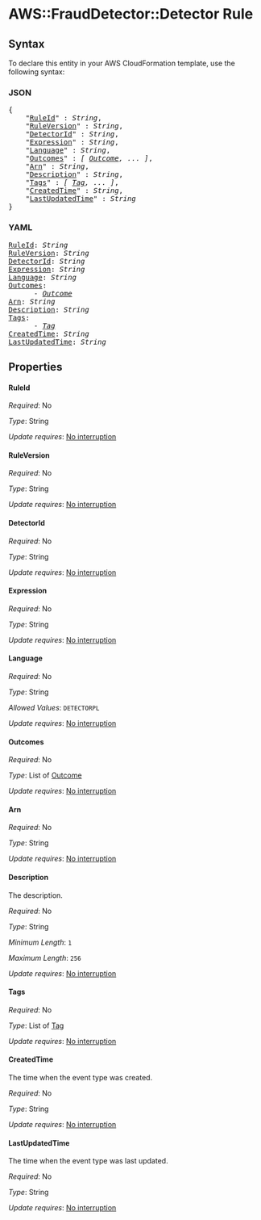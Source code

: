 # AWS::FraudDetector::Detector Rule

## Syntax

To declare this entity in your AWS CloudFormation template, use the following syntax:

### JSON

<pre>
{
    "<a href="#ruleid" title="RuleId">RuleId</a>" : <i>String</i>,
    "<a href="#ruleversion" title="RuleVersion">RuleVersion</a>" : <i>String</i>,
    "<a href="#detectorid" title="DetectorId">DetectorId</a>" : <i>String</i>,
    "<a href="#expression" title="Expression">Expression</a>" : <i>String</i>,
    "<a href="#language" title="Language">Language</a>" : <i>String</i>,
    "<a href="#outcomes" title="Outcomes">Outcomes</a>" : <i>[ <a href="outcome.md">Outcome</a>, ... ]</i>,
    "<a href="#arn" title="Arn">Arn</a>" : <i>String</i>,
    "<a href="#description" title="Description">Description</a>" : <i>String</i>,
    "<a href="#tags" title="Tags">Tags</a>" : <i>[ <a href="tag.md">Tag</a>, ... ]</i>,
    "<a href="#createdtime" title="CreatedTime">CreatedTime</a>" : <i>String</i>,
    "<a href="#lastupdatedtime" title="LastUpdatedTime">LastUpdatedTime</a>" : <i>String</i>
}
</pre>

### YAML

<pre>
<a href="#ruleid" title="RuleId">RuleId</a>: <i>String</i>
<a href="#ruleversion" title="RuleVersion">RuleVersion</a>: <i>String</i>
<a href="#detectorid" title="DetectorId">DetectorId</a>: <i>String</i>
<a href="#expression" title="Expression">Expression</a>: <i>String</i>
<a href="#language" title="Language">Language</a>: <i>String</i>
<a href="#outcomes" title="Outcomes">Outcomes</a>: <i>
      - <a href="outcome.md">Outcome</a></i>
<a href="#arn" title="Arn">Arn</a>: <i>String</i>
<a href="#description" title="Description">Description</a>: <i>String</i>
<a href="#tags" title="Tags">Tags</a>: <i>
      - <a href="tag.md">Tag</a></i>
<a href="#createdtime" title="CreatedTime">CreatedTime</a>: <i>String</i>
<a href="#lastupdatedtime" title="LastUpdatedTime">LastUpdatedTime</a>: <i>String</i>
</pre>

## Properties

#### RuleId

_Required_: No

_Type_: String

_Update requires_: [No interruption](https://docs.aws.amazon.com/AWSCloudFormation/latest/UserGuide/using-cfn-updating-stacks-update-behaviors.html#update-no-interrupt)

#### RuleVersion

_Required_: No

_Type_: String

_Update requires_: [No interruption](https://docs.aws.amazon.com/AWSCloudFormation/latest/UserGuide/using-cfn-updating-stacks-update-behaviors.html#update-no-interrupt)

#### DetectorId

_Required_: No

_Type_: String

_Update requires_: [No interruption](https://docs.aws.amazon.com/AWSCloudFormation/latest/UserGuide/using-cfn-updating-stacks-update-behaviors.html#update-no-interrupt)

#### Expression

_Required_: No

_Type_: String

_Update requires_: [No interruption](https://docs.aws.amazon.com/AWSCloudFormation/latest/UserGuide/using-cfn-updating-stacks-update-behaviors.html#update-no-interrupt)

#### Language

_Required_: No

_Type_: String

_Allowed Values_: <code>DETECTORPL</code>

_Update requires_: [No interruption](https://docs.aws.amazon.com/AWSCloudFormation/latest/UserGuide/using-cfn-updating-stacks-update-behaviors.html#update-no-interrupt)

#### Outcomes

_Required_: No

_Type_: List of <a href="outcome.md">Outcome</a>

_Update requires_: [No interruption](https://docs.aws.amazon.com/AWSCloudFormation/latest/UserGuide/using-cfn-updating-stacks-update-behaviors.html#update-no-interrupt)

#### Arn

_Required_: No

_Type_: String

_Update requires_: [No interruption](https://docs.aws.amazon.com/AWSCloudFormation/latest/UserGuide/using-cfn-updating-stacks-update-behaviors.html#update-no-interrupt)

#### Description

The description.

_Required_: No

_Type_: String

_Minimum Length_: <code>1</code>

_Maximum Length_: <code>256</code>

_Update requires_: [No interruption](https://docs.aws.amazon.com/AWSCloudFormation/latest/UserGuide/using-cfn-updating-stacks-update-behaviors.html#update-no-interrupt)

#### Tags

_Required_: No

_Type_: List of <a href="tag.md">Tag</a>

_Update requires_: [No interruption](https://docs.aws.amazon.com/AWSCloudFormation/latest/UserGuide/using-cfn-updating-stacks-update-behaviors.html#update-no-interrupt)

#### CreatedTime

The time when the event type was created.

_Required_: No

_Type_: String

_Update requires_: [No interruption](https://docs.aws.amazon.com/AWSCloudFormation/latest/UserGuide/using-cfn-updating-stacks-update-behaviors.html#update-no-interrupt)

#### LastUpdatedTime

The time when the event type was last updated.

_Required_: No

_Type_: String

_Update requires_: [No interruption](https://docs.aws.amazon.com/AWSCloudFormation/latest/UserGuide/using-cfn-updating-stacks-update-behaviors.html#update-no-interrupt)
